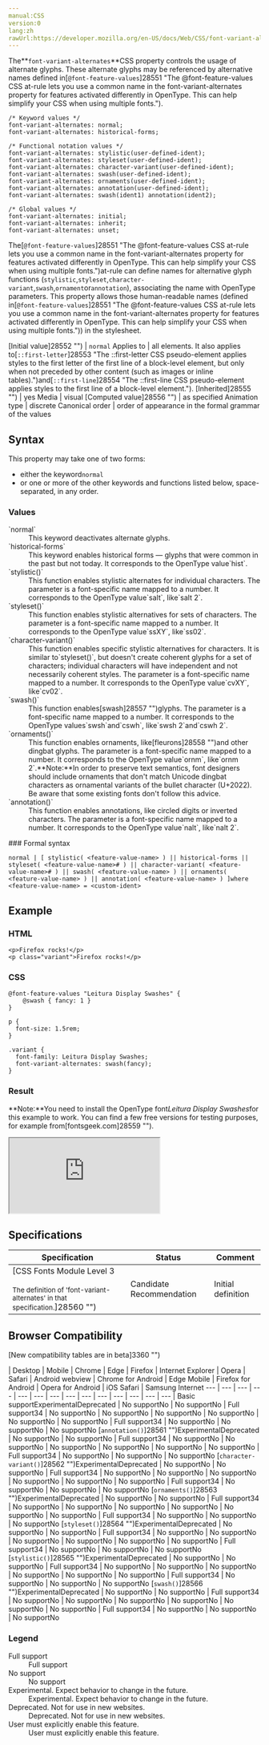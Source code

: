```yaml
---
manual:CSS
version:0
lang:zh
rawUrl:https://developer.mozilla.org/en-US/docs/Web/CSS/font-variant-alternates#styleset()
---
```






The**`font-variant-alternates`**CSS property controls the usage of alternate glyphs. These alternate glyphs may be referenced by alternative names defined in[`@font-feature-values`]28551 "The @font-feature-values CSS at-rule lets you use a common name in the font-variant-alternates property for features activated differently in OpenType. This can help simplify your CSS when using multiple fonts.").


```
/* Keyword values */
font-variant-alternates: normal;
font-variant-alternates: historical-forms;

/* Functional notation values */
font-variant-alternates: stylistic(user-defined-ident);
font-variant-alternates: styleset(user-defined-ident);
font-variant-alternates: character-variant(user-defined-ident);
font-variant-alternates: swash(user-defined-ident);
font-variant-alternates: ornaments(user-defined-ident);
font-variant-alternates: annotation(user-defined-ident);
font-variant-alternates: swash(ident1) annotation(ident2);

/* Global values */
font-variant-alternates: initial;
font-variant-alternates: inherit;
font-variant-alternates: unset;
```


The[`@font-feature-values`]28551 "The @font-feature-values CSS at-rule lets you use a common name in the font-variant-alternates property for features activated differently in OpenType. This can help simplify your CSS when using multiple fonts.")at-rule can define names for alternative glyph functions (`stylistic`,`styleset`,`character-variant`,`swash`,`ornament`or`annotation`), associating the name with OpenType parameters. This property allows those human-readable names (defined in[`@font-feature-values`]28551 "The @font-feature-values CSS at-rule lets you use a common name in the font-variant-alternates property for features activated differently in OpenType. This can help simplify your CSS when using multiple fonts.")) in the stylesheet.


[Initial value]28552 "") | `normal` 
Applies to | all elements. It also applies to[`::first-letter`]28553 "The ::first-letter CSS pseudo-element applies styles to the first letter of the first line of a block-level element, but only when not preceded by other content (such as images or inline tables).")and[`::first-line`]28554 "The ::first-line CSS pseudo-element applies styles to the first line of a block-level element."). 
[Inherited]28555 "") | yes 
Media | visual 
[Computed value]28556 "") | as specified 
Animation type | discrete 
Canonical order | order of appearance in the formal grammar of the values 


## Syntax<a name="Syntax"></a>


This property may take one of two forms:


* either the keyword`normal`
* or one or more of the other keywords and functions listed below, space-separated, in any order.

### Values<a name="Values"></a>
<dl><dt id=''>`normal`</dt><dd>This keyword deactivates alternate glyphs.</dd><dt id=''>`historical-forms`</dt><dd>This keyword enables historical forms — glyphs that were common in the past but not today. It corresponds to the OpenType value`hist`.</dd><dt id=''>`stylistic()`</dt><dd>This function enables stylistic alternates for individual characters. The parameter is a font-specific name mapped to a number. It corresponds to the OpenType value`salt`, like`salt 2`.</dd><dt id=''>`styleset()`</dt><dd>This function enables stylistic alternatives for sets of characters. The parameter is a font-specific name mapped to a number. It corresponds to the OpenType value`ssXY`, like`ss02`.</dd><dt id=''>`character-variant()`</dt><dd>This function enables specific stylistic alternatives for characters. It is similar to`styleset()`, but doesn&#39;t create coherent glyphs for a set of characters; individual characters will have independent and not necessarily coherent styles. The parameter is a font-specific name mapped to a number. It corresponds to the OpenType value`cvXY`, like`cv02`.</dd><dt id=''>`swash()`</dt><dd>This function enables[swash]28557 "")glyphs. The parameter is a font-specific name mapped to a number. It corresponds to the OpenType values`swsh`and`cswh`, like`swsh 2`and`cswh 2`.</dd><dt id=''>`ornaments()`</dt><dd>This function enables ornaments, like[fleurons]28558 "")and other dingbat glyphs. The parameter is a font-specific name mapped to a number. It corresponds to the OpenType value`ornm`, like`ornm 2`.**Note:**In order to preserve text semantics, font designers should include ornaments that don&#39;t match Unicode dingbat characters as ornamental variants of the bullet character (U+2022). Be aware that some existing fonts don&#39;t follow this advice.
</dd><dt id=''>`annotation()`</dt><dd>This function enables annotations, like circled digits or inverted characters. The parameter is a font-specific name mapped to a number. It corresponds to the OpenType value`nalt`, like`nalt 2`.</dd></dl>
### Formal syntax<a name="Formal_syntax"></a>

```
normal | [ stylistic( <feature-value-name> ) || historical-forms || styleset( <feature-value-name># ) || character-variant( <feature-value-name># ) || swash( <feature-value-name> ) || ornaments( <feature-value-name> ) || annotation( <feature-value-name> ) ]where <feature-value-name> = <custom-ident>
```

## Example<a name="Example"></a>

### HTML<a name="HTML"></a>

```
<p>Firefox rocks!</p>
<p class="variant">Firefox rocks!</p>
```

### CSS<a name="CSS"></a>

```
@font-feature-values "Leitura Display Swashes" {
    @swash { fancy: 1 }
}

p {
  font-size: 1.5rem;
}

.variant {
  font-family: Leitura Display Swashes;
  font-variant-alternates: swash(fancy);
}
```

### Result<a name="Result"></a>


**Note:**You need to install the OpenType font*Leitura Display Swashes*for this example to work. You can find a few free versions for testing purposes, for example from[fontsgeek.com]28559 "").




<iframe src='https://mdn.mozillademos.org/en-US/docs/Web/CSS/font-variant-alternates$samples/Example?revision=1354953' width='null' height='null'></iframe>



## Specifications<a name="Specifications"></a>

Specification | Status | Comment 
 ---  |  ---  |  ---  | 
[CSS Fonts Module Level 3<br></br><small>The definition of &#39;font-variant-alternates&#39; in that specification.</small>]28560 "") | Candidate Recommendation | Initial definition 


## Browser Compatibility<a name="Browser_Compatibility"></a>
[New compatibility tables are in beta<i></i>]3360 "")

 | <abbr>Desktop<i></i></abbr> | <abbr>Mobile<i></i></abbr> 
 | <abbr>Chrome<i></i></abbr> | <abbr>Edge<i></i></abbr> | <abbr>Firefox<i></i></abbr> | <abbr>Internet Explorer<i></i></abbr> | <abbr>Opera<i></i></abbr> | <abbr>Safari<i></i></abbr> | <abbr>Android webview<i></i></abbr> | <abbr>Chrome for Android<i></i></abbr> | <abbr>Edge Mobile<i></i></abbr> | <abbr>Firefox for Android<i></i></abbr> | <abbr>Opera for Android<i></i></abbr> | <abbr>iOS Safari<i></i></abbr> | <abbr>Samsung Internet<i></i></abbr> 
 ---  |  ---  |  ---  |  ---  |  ---  |  ---  |  ---  |  ---  |  ---  |  ---  |  ---  |  ---  |  ---  |  ---  | 
Basic support<abbr>Experimental<i></i></abbr><abbr>Deprecated<i></i></abbr> | <abbr>No support</abbr>No | <abbr>No support</abbr>No | <abbr>Full support</abbr>34 | <abbr>No support</abbr>No | <abbr>No support</abbr>No | <abbr>No support</abbr>No | <abbr>No support</abbr>No | <abbr>No support</abbr>No | <abbr>No support</abbr>No | <abbr>Full support</abbr>34 | <abbr>No support</abbr>No | <abbr>No support</abbr>No | <abbr>No support</abbr>No 
[`annotation()`]28561 "")<abbr>Experimental<i></i></abbr><abbr>Deprecated<i></i></abbr> | <abbr>No support</abbr>No | <abbr>No support</abbr>No | <abbr>Full support</abbr>34 | <abbr>No support</abbr>No | <abbr>No support</abbr>No | <abbr>No support</abbr>No | <abbr>No support</abbr>No | <abbr>No support</abbr>No | <abbr>No support</abbr>No | <abbr>Full support</abbr>34 | <abbr>No support</abbr>No | <abbr>No support</abbr>No | <abbr>No support</abbr>No 
[`character-variant()`]28562 "")<abbr>Experimental<i></i></abbr><abbr>Deprecated<i></i></abbr> | <abbr>No support</abbr>No | <abbr>No support</abbr>No | <abbr>Full support</abbr>34 | <abbr>No support</abbr>No | <abbr>No support</abbr>No | <abbr>No support</abbr>No | <abbr>No support</abbr>No | <abbr>No support</abbr>No | <abbr>No support</abbr>No | <abbr>Full support</abbr>34 | <abbr>No support</abbr>No | <abbr>No support</abbr>No | <abbr>No support</abbr>No 
[`ornaments()`]28563 "")<abbr>Experimental<i></i></abbr><abbr>Deprecated<i></i></abbr> | <abbr>No support</abbr>No | <abbr>No support</abbr>No | <abbr>Full support</abbr>34 | <abbr>No support</abbr>No | <abbr>No support</abbr>No | <abbr>No support</abbr>No | <abbr>No support</abbr>No | <abbr>No support</abbr>No | <abbr>No support</abbr>No | <abbr>Full support</abbr>34 | <abbr>No support</abbr>No | <abbr>No support</abbr>No | <abbr>No support</abbr>No 
[`styleset()`]28564 "")<abbr>Experimental<i></i></abbr><abbr>Deprecated<i></i></abbr> | <abbr>No support</abbr>No | <abbr>No support</abbr>No | <abbr>Full support</abbr>34 | <abbr>No support</abbr>No | <abbr>No support</abbr>No | <abbr>No support</abbr>No | <abbr>No support</abbr>No | <abbr>No support</abbr>No | <abbr>No support</abbr>No | <abbr>Full support</abbr>34 | <abbr>No support</abbr>No | <abbr>No support</abbr>No | <abbr>No support</abbr>No 
[`stylistic()`]28565 "")<abbr>Experimental<i></i></abbr><abbr>Deprecated<i></i></abbr> | <abbr>No support</abbr>No | <abbr>No support</abbr>No | <abbr>Full support</abbr>34 | <abbr>No support</abbr>No | <abbr>No support</abbr>No | <abbr>No support</abbr>No | <abbr>No support</abbr>No | <abbr>No support</abbr>No | <abbr>No support</abbr>No | <abbr>Full support</abbr>34 | <abbr>No support</abbr>No | <abbr>No support</abbr>No | <abbr>No support</abbr>No 
[`swash()`]28566 "")<abbr>Experimental<i></i></abbr><abbr>Deprecated<i></i></abbr> | <abbr>No support</abbr>No | <abbr>No support</abbr>No | <abbr>Full support</abbr>34 | <abbr>No support</abbr>No | <abbr>No support</abbr>No | <abbr>No support</abbr>No | <abbr>No support</abbr>No | <abbr>No support</abbr>No | <abbr>No support</abbr>No | <abbr>Full support</abbr>34 | <abbr>No support</abbr>No | <abbr>No support</abbr>No | <abbr>No support</abbr>No 


### Legend<a name="Legend"></a>
<dl><dt id=''><abbr>Full support</abbr></dt><dd>Full support</dd><dt id=''><abbr>No support</abbr></dt><dd>No support</dd><dt id=''><abbr>Experimental. Expect behavior to change in the future.<i></i></abbr></dt><dd>Experimental. Expect behavior to change in the future.</dd><dt id=''><abbr>Deprecated. Not for use in new websites.<i></i></abbr></dt><dd>Deprecated. Not for use in new websites.</dd><dt id=''><abbr>User must explicitly enable this feature.<i></i></abbr></dt><dd>User must explicitly enable this feature.</dd></dl>



